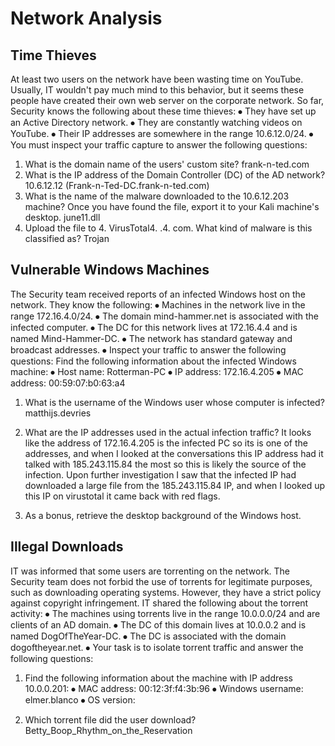 # Network Analysis

## Time Thieves

At least two users on the network have been wasting time on YouTube. Usually, IT wouldn't pay much mind to this behavior, but it seems these people have created their own web server on the corporate network. So far, Security knows the following about these time thieves:
⦁	They have set up an Active Directory network.
⦁	They are constantly watching videos on YouTube.
⦁	Their IP addresses are somewhere in the range 10.6.12.0/24.
⦁	You must inspect your traffic capture to answer the following questions:
1.	What is the domain name of the users' custom site?
    frank-n-ted.com
2.	What is the IP address of the Domain Controller (DC) of the AD network?
	10.6.12.12 (Frank-n-Ted-DC.frank-n-ted.com)
3.	What is the name of the malware downloaded to the 10.6.12.203 machine? Once you have found the file, export it to your Kali machine's desktop.
	june11.dll
4.	Upload the file to 4.	VirusTotal4.	.4.	com. What kind of malware is this classified as?
		Trojan

## Vulnerable Windows Machines

The Security team received reports of an infected Windows host on the network. They know the following:
⦁	Machines in the network live in the range 172.16.4.0/24.
⦁	The domain mind-hammer.net is associated with the infected computer.
⦁	The DC for this network lives at 172.16.4.4 and is named Mind-Hammer-DC.
⦁	The network has standard gateway and broadcast addresses.
⦁	Inspect your traffic to answer the following questions:
Find the following information about the infected Windows machine:
⦁	Host name: Rotterman-PC
⦁	IP address: 172.16.4.205
⦁	MAC address: 00:59:07:b0:63:a4

1.	What is the username of the Windows user whose computer is infected?
	matthijs.devries
2.	What are the IP addresses used in the actual infection traffic?
    It looks like the address of 172.16.4.205 is the infected PC so its is one of the addresses, and when I looked at the conversations this IP address had it talked with 185.243.115.84 the most so this is likely the source of the infection.  Upon further investigation I saw that the infected IP had downloaded a large file from the 185.243.115.84 IP, and when I looked up this IP on virustotal it came back with red flags.

3.	As a bonus, retrieve the desktop background of the Windows host.

## Illegal Downloads

IT was informed that some users are torrenting on the network. The Security team does not forbid the use of torrents for legitimate purposes, such as downloading operating systems. However, they have a strict policy against copyright infringement.
IT shared the following about the torrent activity:
⦁	The machines using torrents live in the range 10.0.0.0/24 and are clients of an AD domain.
⦁	The DC of this domain lives at 10.0.0.2 and is named DogOfTheYear-DC.
⦁	The DC is associated with the domain dogoftheyear.net.
⦁	Your task is to isolate torrent traffic and answer the following questions:
1.	Find the following information about the machine with IP address 10.0.0.201:
⦁	MAC address: 00:12:3f:f4:3b:96
⦁	Windows username: elmer.blanco
⦁	OS version:

2.  Which torrent file did the user download?
    Betty_Boop_Rhythm_on_the_Reservation
